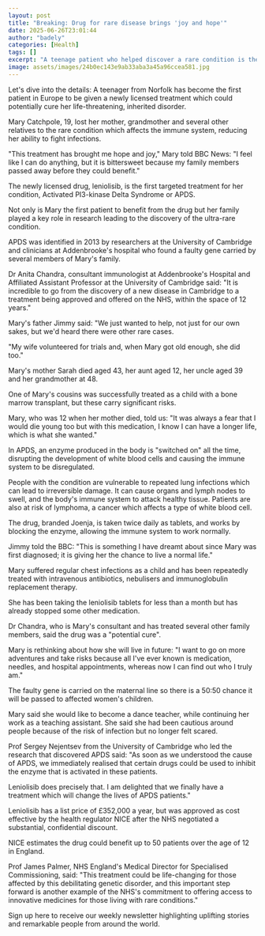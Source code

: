 ```yaml
---
layout: post
title: "Breaking: Drug for rare disease brings 'joy and hope'"
date: 2025-06-26T23:01:44
author: "badely"
categories: [Health]
tags: []
excerpt: "A teenage patient who helped discover a rare condition is the first to benefit from a new treatment."
image: assets/images/24b0ec143e9ab33aba3a45a96ccea581.jpg
---
```


Let's dive into the details: A teenager from Norfolk has become the first patient in Europe to be given a newly licensed treatment which could potentially cure her life-threatening, inherited disorder.

Mary Catchpole, 19, lost her mother, grandmother and several other relatives to the rare condition which affects the immune system, reducing her ability to fight infections.

"This treatment has brought me hope and joy," Mary told BBC News: "I feel like I can do anything, but it is bittersweet because my family members passed away before they could benefit."

The newly licensed drug, leniolisib, is the first targeted treatment for her condition, Activated PI3-kinase Delta Syndrome or APDS.

Not only is Mary the first patient to benefit from the drug but her family played a key role in research leading to the discovery of the ultra-rare condition.

APDS was identified in 2013 by researchers at the University of Cambridge and clinicians at Addenbrooke's hospital who found a faulty gene carried by several members of Mary's family.

Dr Anita Chandra, consultant immunologist at Addenbrooke's Hospital and Affiliated Assistant Professor at the University of Cambridge said: "It is incredible to go from the discovery of a new disease in Cambridge to a treatment being approved and offered on the NHS, within the space of 12 years."

Mary's father Jimmy said: "We just wanted to help, not just for our own sakes, but we'd heard there were other rare cases. 

"My wife volunteered for trials and, when Mary got old enough, she did too."

Mary's mother Sarah died aged 43, her aunt aged 12, her uncle aged 39 and her grandmother at 48.

One of Mary's cousins was successfully treated as a child with a bone marrow transplant, but these carry significant risks.

Mary, who was 12 when her mother died, told us: "It was always a fear that I would die young too but with this medication, I know I can have a longer life, which is what she wanted."

In APDS, an enzyme produced in the body is "switched on" all the time, disrupting the development of white blood cells and causing the immune system to be disregulated.

People with the condition are vulnerable to repeated lung infections which can lead to irreversible damage. It can cause organs and lymph nodes to swell, and the body's immune system to attack healthy tissue. Patients are also at risk of lymphoma, a cancer which affects a type of white blood cell.

The drug, branded Joenja, is taken twice daily as tablets, and works by blocking the enzyme, allowing the immune system to work normally.

Jimmy told the BBC: "This is something I have dreamt about since Mary was first diagnosed; it is giving her the chance to live a normal life."

Mary suffered regular chest infections as a child and has been repeatedly treated with intravenous antibiotics, nebulisers and immunoglobulin replacement therapy.

She has been taking the leniolisib tablets for less than a month but has already stopped some other medication.

Dr Chandra, who is Mary's consultant and has treated several other family members, said the drug was a "potential cure".

Mary is rethinking about how she will live in future: "I want to go on more adventures and take risks because all I've ever known is medication, needles, and hospital appointments, whereas now I can find out who I truly am."

The faulty gene is carried on the maternal line so there is a 50:50 chance it will be passed to affected women's children. 

Mary said she would like to become a dance teacher, while continuing her work as a teaching assistant. She said she had been cautious around people because of the risk of infection but no longer felt scared.

Prof Sergey Nejentsev from the University of Cambridge who led the research that discovered APDS said: "As soon as we understood the cause of APDS, we immediately realised that certain drugs could be used to inhibit the enzyme that is activated in these patients. 

Leniolisib does precisely that. I am delighted that we finally have a treatment which will change the lives of APDS patients."

Leniolisib has a list price of £352,000 a year, but was approved as cost effective by the health regulator NICE after the NHS negotiated a substantial, confidential discount.

NICE estimates the drug could benefit up to 50 patients over the age of 12 in England.

Prof James Palmer, NHS England's Medical Director for Specialised Commissioning, said: "This treatment could be life-changing for those affected by this debilitating genetic disorder, and this important step forward is another example of the NHS's commitment to offering access to innovative medicines for those living with rare conditions."

Sign up here to receive our weekly newsletter highlighting uplifting stories and remarkable people from around the world.

